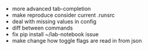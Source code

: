 * more advanced tab-completion
* make reproduce consider current .runsrc
* deal with missing values in config
* diff between commands
* fix pip install ~/lab-notebook issue
* make change how toggle flags are read in from json
